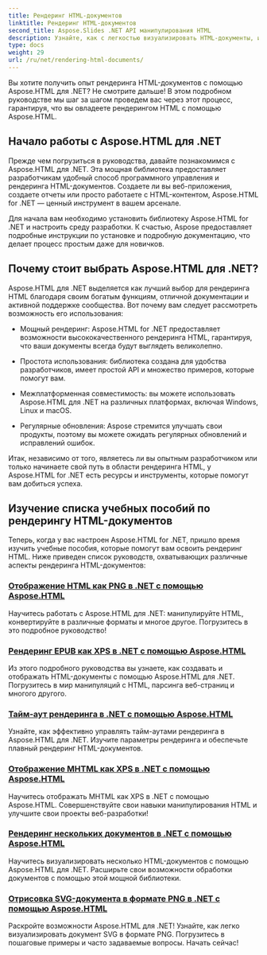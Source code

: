 ```yaml
---
title: Рендеринг HTML-документов
linktitle: Рендеринг HTML-документов
second_title: Aspose.Slides .NET API манипулирования HTML
description: Узнайте, как с легкостью визуализировать HTML-документы, используя учебные пособия Aspose.HTML для .NET. Ознакомьтесь с полным списком учебных пособий по освоению HTML-рендеринга.
type: docs
weight: 29
url: /ru/net/rendering-html-documents/
---
```


Вы хотите получить опыт рендеринга HTML-документов с помощью Aspose.HTML для .NET? Не смотрите дальше! В этом подробном руководстве мы шаг за шагом проведем вас через этот процесс, гарантируя, что вы овладеете рендерингом HTML с помощью Aspose.HTML.

## Начало работы с Aspose.HTML для .NET

Прежде чем погрузиться в руководства, давайте познакомимся с Aspose.HTML для .NET. Эта мощная библиотека предоставляет разработчикам удобный способ программного управления и рендеринга HTML-документов. Создаете ли вы веб-приложения, создаете отчеты или просто работаете с HTML-контентом, Aspose.HTML for .NET — ценный инструмент в вашем арсенале.

Для начала вам необходимо установить библиотеку Aspose.HTML for .NET и настроить среду разработки. К счастью, Aspose предоставляет подробные инструкции по установке и подробную документацию, что делает процесс простым даже для новичков.

## Почему стоит выбрать Aspose.HTML для .NET?

Aspose.HTML для .NET выделяется как лучший выбор для рендеринга HTML благодаря своим богатым функциям, отличной документации и активной поддержке сообщества. Вот почему вам следует рассмотреть возможность его использования:

- Мощный рендеринг: Aspose.HTML for .NET предоставляет возможности высококачественного рендеринга HTML, гарантируя, что ваши документы всегда будут выглядеть великолепно.

- Простота использования: библиотека создана для удобства разработчиков, имеет простой API и множество примеров, которые помогут вам.

- Межплатформенная совместимость: вы можете использовать Aspose.HTML для .NET на различных платформах, включая Windows, Linux и macOS.

- Регулярные обновления: Aspose стремится улучшать свои продукты, поэтому вы можете ожидать регулярных обновлений и исправлений ошибок.

Итак, независимо от того, являетесь ли вы опытным разработчиком или только начинаете свой путь в области рендеринга HTML, у Aspose.HTML for .NET есть ресурсы и инструменты, которые помогут вам добиться успеха.

## Изучение списка учебных пособий по рендерингу HTML-документов

Теперь, когда у вас настроен Aspose.HTML for .NET, пришло время изучить учебные пособия, которые помогут вам освоить рендеринг HTML. Ниже приведен список руководств, охватывающих различные аспекты рендеринга HTML-документов:

### [Отображение HTML как PNG в .NET с помощью Aspose.HTML](./render-html-as-png/)
Научитесь работать с Aspose.HTML для .NET: манипулируйте HTML, конвертируйте в различные форматы и многое другое. Погрузитесь в это подробное руководство!
### [Рендеринг EPUB как XPS в .NET с помощью Aspose.HTML](./render-epub-as-xps/)
Из этого подробного руководства вы узнаете, как создавать и отображать HTML-документы с помощью Aspose.HTML для .NET. Погрузитесь в мир манипуляций с HTML, парсинга веб-страниц и многого другого.
### [Тайм-аут рендеринга в .NET с помощью Aspose.HTML](./rendering-timeout/)
Узнайте, как эффективно управлять тайм-аутами рендеринга в Aspose.HTML для .NET. Изучите параметры рендеринга и обеспечьте плавный рендеринг HTML-документов.
### [Отображение MHTML как XPS в .NET с помощью Aspose.HTML](./render-mhtml-as-xps/)
 Научитесь отображать MHTML как XPS в .NET с помощью Aspose.HTML. Совершенствуйте свои навыки манипулирования HTML и улучшите свои проекты веб-разработки!
### [Рендеринг нескольких документов в .NET с помощью Aspose.HTML](./render-multiple-documents/)
Научитесь визуализировать несколько HTML-документов с помощью Aspose.HTML для .NET. Расширьте свои возможности обработки документов с помощью этой мощной библиотеки.
### [Отрисовка SVG-документа в формате PNG в .NET с помощью Aspose.HTML](./render-svg-doc-as-png/)
Раскройте возможности Aspose.HTML для .NET! Узнайте, как легко визуализировать документ SVG в формате PNG. Погрузитесь в пошаговые примеры и часто задаваемые вопросы. Начать сейчас!